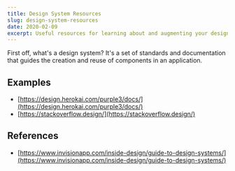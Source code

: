 ```yaml
---
title: Design System Resources
slug: design-system-resources
date: 2020-02-09
excerpt: Useful resources for learning about and augmenting your design system knowledge
---
```


First off, what's a design system? It's a set of standards and documentation that guides the creation and reuse of components in an application.

## Examples

- [https://design.herokai.com/purple3/docs/](https://design.herokai.com/purple3/docs/)
- [https://stackoverflow.design/](https://stackoverflow.design/)
## References

- [https://www.invisionapp.com/inside-design/guide-to-design-systems/](https://www.invisionapp.com/inside-design/guide-to-design-systems/)